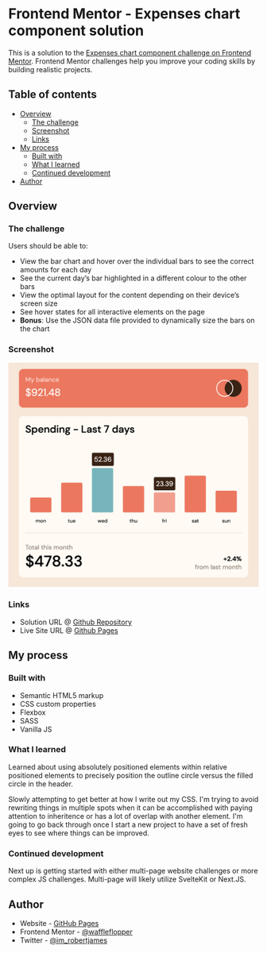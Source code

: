 # Frontend Mentor - Expenses chart component solution

This is a solution to the [Expenses chart component challenge on Frontend Mentor](https://www.frontendmentor.io/challenges/expenses-chart-component-e7yJBUdjwt). Frontend Mentor challenges help you improve your coding skills by building realistic projects.

## Table of contents

- [Overview](#overview)
  - [The challenge](#the-challenge)
  - [Screenshot](#screenshot)
  - [Links](#links)
- [My process](#my-process)
  - [Built with](#built-with)
  - [What I learned](#what-i-learned)
  - [Continued development](#continued-development)
- [Author](#author)

## Overview

### The challenge

Users should be able to:

- View the bar chart and hover over the individual bars to see the correct amounts for each day
- See the current day’s bar highlighted in a different colour to the other bars
- View the optimal layout for the content depending on their device’s screen size
- See hover states for all interactive elements on the page
- **Bonus**: Use the JSON data file provided to dynamically size the bars on the chart

### Screenshot

![](./screens/screen-desktop.png)

### Links

- Solution URL @ [Github Repository](https://your-solution-url.com)
- Live Site URL @ [Github Pages](https://your-live-site-url.com)

## My process

### Built with

- Semantic HTML5 markup
- CSS custom properties
- Flexbox
- SASS
- Vanilla JS

### What I learned

Learned about using absolutely positioned elements within relative positioned elements to precisely position the outline circle versus the filled circle in the header.

Slowly attempting to get better at how I write out my CSS. I'm trying to avoid rewriting things in multiple spots when it can be accomplished with paying attention to inheritence or has a lot of overlap with another element. I'm going to go back through once I start a new project to have a set of fresh eyes to see where things can be improved.

### Continued development

Next up is getting started with either multi-page website challenges or more complex JS challenges. Multi-page will likely utilize SvelteKit or Next.JS.

## Author

- Website - [GitHub Pages](https://waffleflopper.github.io/)
- Frontend Mentor - [@waffleflopper](https://www.frontendmentor.io/profile/waffleflopper)
- Twitter - [@im_robertjames](https://www.twitter.com/im_robertjames)
